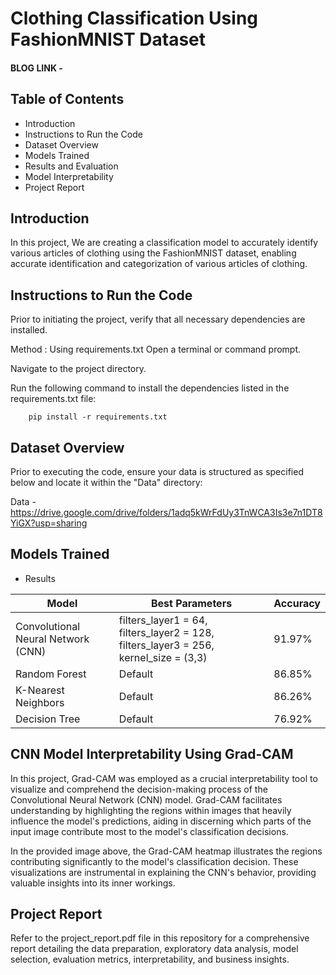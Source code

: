 # Clothing Classification Using FashionMNIST Dataset

#### BLOG LINK - 

## Table of Contents
- Introduction
- Instructions to Run the Code
- Dataset Overview
- Models Trained
- Results and Evaluation 
- Model Interpretability 
- Project Report


## Introduction
In this project, We are creating a classification model to accurately identify various articles of clothing using the FashionMNIST dataset, enabling accurate identification and categorization of various articles of clothing.

##  Instructions to Run the Code

Prior to initiating the project, verify that all necessary dependencies are installed.

Method : Using requirements.txt
Open a terminal or command prompt.

Navigate to the project directory.

Run the following command to install the dependencies listed in the requirements.txt file:

```
    pip install -r requirements.txt
```

##  Dataset Overview

Prior to executing the code, ensure your data is structured as specified below and locate it within the "Data" directory:

Data - https://drive.google.com/drive/folders/1adq5kWrFdUy3TnWCA3Is3e7n1DT8YiGX?usp=sharing

## Models Trained 

- Results 


| Model                 | Best Parameters                           | Accuracy |
|-----------------------|-------------------------------------------|----------|
| Convolutional Neural Network (CNN) | filters_layer1 = 64, filters_layer2 = 128, filters_layer3 = 256, kernel_size = (3,3)  | 91.97%   |
| Random Forest         | Default        | 86.85%   |
| K-Nearest Neighbors   | Default        | 86.26%   |
| Decision Tree         | Default        | 76.92%   |



##  CNN Model Interpretability Using Grad-CAM

In this project, Grad-CAM was employed as a crucial interpretability tool to visualize and comprehend the decision-making process of the Convolutional Neural Network (CNN) model. Grad-CAM facilitates understanding by highlighting the regions within images that heavily influence the model's predictions, aiding in discerning which parts of the input image contribute most to the model's classification decisions.



In the provided image above, the Grad-CAM heatmap illustrates the regions contributing significantly to the model's classification decision. These visualizations are instrumental in explaining the CNN's behavior, providing valuable insights into its inner workings.



## Project Report 

Refer to the project_report.pdf file in this repository for a comprehensive report detailing the data preparation, exploratory data analysis, model selection, evaluation metrics, interpretability, and business insights.

